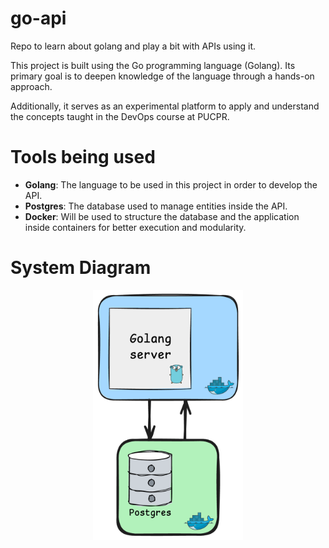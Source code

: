 # go-api
Repo to learn about golang and play a bit with APIs using it.

This project is built using the Go programming language (Golang). Its primary goal is to deepen knowledge of the language through a hands-on approach.

Additionally, it serves as an experimental platform to apply and understand the concepts taught in the DevOps course at PUCPR.

# Tools being used
- **Golang**: The language to be used in this project in order to develop the API.
- **Postgres**: The database used to manage entities inside the API.
- **Docker**: Will be used to structure the database and the application inside containers for better execution and modularity.

# System Diagram
<p align="center">
  <img src=".readme-images/diagram.png" alt="System Diagram" height="400"/>
</p>
